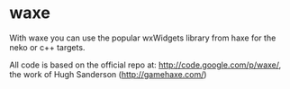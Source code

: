 waxe
====

With waxe you can use the popular wxWidgets library from haxe for the neko or c++ targets.

All code is based on the official repo at:
http://code.google.com/p/waxe/,
the work of Hugh Sanderson (http://gamehaxe.com/)
